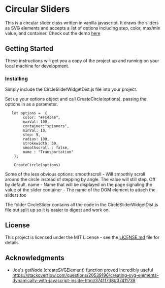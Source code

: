 # Circular Sliders 

This is a circular slider class written in vanilla javascript. It draws the sliders as SVG elements and accepts a list of options including step, color, max/min value, and container. 
Check out the demo [here](https://kruegerstephen.github.io/CeltraSliders/)

## Getting Started

These instructions will get you a copy of the project up and running on your local machine for development.

### Installing

Simply include the CircleSliderWidgetDist.js file into your project. 


Set up your options object and call CreateCircle(options), passing the options in as a parameter.  

```
   let options =  {
        color: "#FC4346",
        maxVal: 100,
        container:"spinners",
        minVal: 10,
        step: 5,      
        radius: 100,
        strokewidth: 30,
        smoothscroll : false,
        name : "Transportation"
    };    
    
    CreateCircle(options)
```

Some of the less obvious options:
      smoothscroll - Will smoothly scroll around the circle instead of stepping by angle. The value will still step. Off by default.
      name - Name that will be displayed on the page signaling the value of the slider 
      container - The name of the DOM element to attach the sliders too
 

The folder CircleSlider contains all the code in the CircleSliderWidgetDist.js file but split up 
so it is easier to digest and work on.  


## License

This project is licensed under the MIT License - see the [LICENSE.md](LICENSE.md) file for details

## Acknowledgments

* Joe's getNode (createSVGElement) function proved incredibly useful https://stackoverflow.com/questions/20539196/creating-svg-elements-dynamically-with-javascript-inside-html/37411738#37411738

